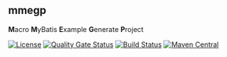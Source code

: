 ## mmegp
**M**acro **M**yBatis **E**xample **G**enerate **P**roject

[![License](https://img.shields.io/badge/License-Apache%202-blue.svg)](LICENSE)
[![Quality Gate Status](https://sonarcloud.io/api/project_badges/measure?project=ningpp_mmegp&metric=alert_status)](https://sonarcloud.io/summary/new_code?id=ningpp_mmegp)
[![Build Status](https://github.com/ningpp/mmegp/workflows/CI/badge.svg)](https://github.com/ningpp/mmegp/actions/workflows/ci.yml?query=workflow%3ACI)
[![Maven Central](https://img.shields.io/maven-central/v/io.github.ningpp/mmegp-maven-plugin)](https://mvnrepository.com/artifact/io.github.ningpp/mmegp-maven-plugin)
